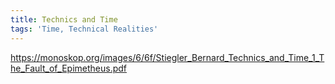 ```yaml
---
title: Technics and Time
tags: 'Time, Technical Realities'
---
```

<https://monoskop.org/images/6/6f/Stiegler_Bernard_Technics_and_Time_1_The_Fault_of_Epimetheus.pdf>

